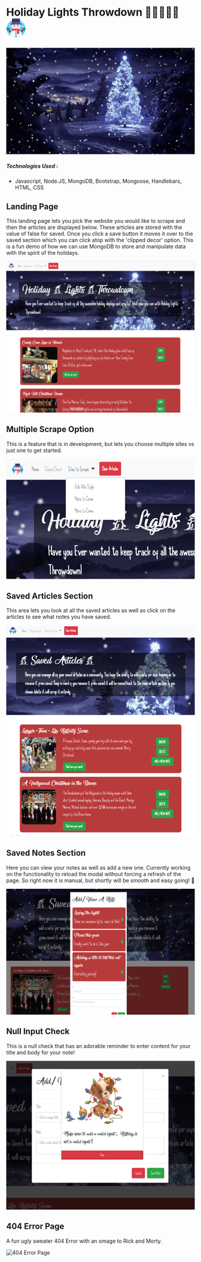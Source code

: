 # Holiday Lights Throwdown :christmas_tree::gift::santa::bell::confetti_ball:![SnowmanLogo](./public/assets/images/snowmanTiny.png)

![Snowing Gif](./public/assets/images/snowBG.gif)

##### Technologies Used :
* Javascript, Node.JS, MongoDB, Bootstrap, Mongoose, Handlebars, HTML, CSS

## Landing Page

 This landing page lets you pick the website you would like to scrape and then the articles are displayed below. These articles are stored with the value of false for saved. Once you click a save button it moves it over to the saved section which you can click atop with the 'clipped decor' option. This is a fun demo of how we can use MongoDB to store and manipulate data with the spirit of the holidays.

![Landing Page](./public/assets/images/LandingPage.PNG)

## Multiple Scrape Option
This is a feature that is in development, but lets you choose multiple sites vs just one to get started.

![Multiple Scrape Option](./public/assets/images/multipleScrape.PNG)

## Saved Articles Section
This area lets you look at all the saved articles as well as click on the articles to see what notes you have saved.

![Saved Articles Section](./public/assets/images/articleTracker.PNG)

## Saved Notes Section
Here you can view your notes as well as add a new one. Currently working on the functionality to reload the modal without forcing a refresh of the page. So right now it is manual, but shortly will be smooth and easy going! :metal:

![Saved Notes Section](./public/assets/images/noteTracker.PNG)

## Null Input Check
This is a null check that has an adorable reminder to enter content for your title and body for your note!

![Null Input Check](./public/assets/images/blankCheck.PNG)

## 404 Error Page
A fun ugly sweater 404 Error with an omage to Rick and Morty.

![404 Error Page](./public/assets/images/404Error.PNG)